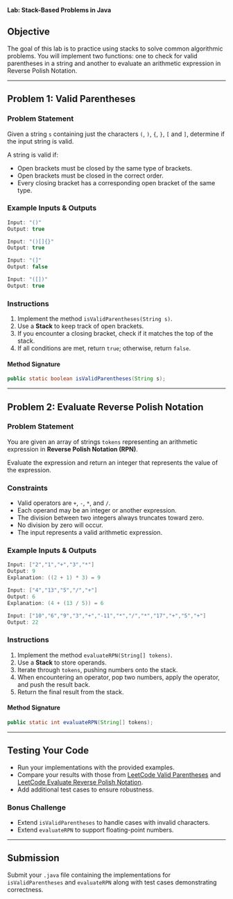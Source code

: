 **Lab: Stack-Based Problems in Java**

## **Objective**
The goal of this lab is to practice using stacks to solve common algorithmic problems. You will implement two functions: one to check for valid parentheses in a string and another to evaluate an arithmetic expression in Reverse Polish Notation.

---

## **Problem 1: Valid Parentheses**

### **Problem Statement**
Given a string `s` containing just the characters `(`, `)`, `{`, `}`, `[` and `]`, determine if the input string is valid.

A string is valid if:
- Open brackets must be closed by the same type of brackets.
- Open brackets must be closed in the correct order.
- Every closing bracket has a corresponding open bracket of the same type.

### **Example Inputs & Outputs**
```java
Input: "()"
Output: true

Input: "()[]{}"
Output: true

Input: "(]"
Output: false

Input: "([])"
Output: true
```

### **Instructions**
1. Implement the method `isValidParentheses(String s)`.
2. Use a **Stack** to keep track of open brackets.
3. If you encounter a closing bracket, check if it matches the top of the stack.
4. If all conditions are met, return `true`; otherwise, return `false`.

#### **Method Signature**
```java
public static boolean isValidParentheses(String s);
```

---

## **Problem 2: Evaluate Reverse Polish Notation**

### **Problem Statement**
You are given an array of strings `tokens` representing an arithmetic expression in **Reverse Polish Notation (RPN)**.

Evaluate the expression and return an integer that represents the value of the expression.

### **Constraints**
- Valid operators are `+`, `-`, `*`, and `/`.
- Each operand may be an integer or another expression.
- The division between two integers always truncates toward zero.
- No division by zero will occur.
- The input represents a valid arithmetic expression.

### **Example Inputs & Outputs**
```java
Input: ["2","1","+","3","*"]
Output: 9
Explanation: ((2 + 1) * 3) = 9

Input: ["4","13","5","/","+"]
Output: 6
Explanation: (4 + (13 / 5)) = 6

Input: ["10","6","9","3","+","-11","*","/","*","17","+","5","+"]
Output: 22
```

### **Instructions**
1. Implement the method `evaluateRPN(String[] tokens)`.
2. Use a **Stack** to store operands.
3. Iterate through `tokens`, pushing numbers onto the stack.
4. When encountering an operator, pop two numbers, apply the operator, and push the result back.
5. Return the final result from the stack.

#### **Method Signature**
```java
public static int evaluateRPN(String[] tokens);
```

---

## **Testing Your Code**
- Run your implementations with the provided examples.
- Compare your results with those from [LeetCode Valid Parentheses](https://leetcode.com/problems/valid-parentheses/) and [LeetCode Evaluate Reverse Polish Notation](https://leetcode.com/problems/evaluate-reverse-polish-notation/).
- Add additional test cases to ensure robustness.

### **Bonus Challenge**
- Extend `isValidParentheses` to handle cases with invalid characters.
- Extend `evaluateRPN` to support floating-point numbers.

---

## **Submission**
Submit your `.java` file containing the implementations for `isValidParentheses` and `evaluateRPN` along with test cases demonstrating correctness.

